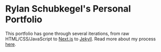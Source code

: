 # Rylan Schubkegel's Personal Portfolio

This portfolio has gone through several iterations, from raw HTML/CSS/JavaScript to [Next.js](https://nextjs.org/) to [Jekyll](https://jekyllrb.com/). Read more about my process [here](https://rschubkegel.github.io/#portfolio-site).
